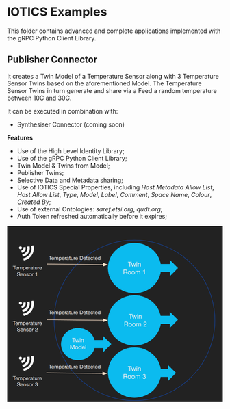 # IOTICS Examples

This folder contains advanced and complete applications implemented with the gRPC Python Client Library.

## Publisher Connector

It creates a Twin Model of a Temperature Sensor along with 3 Temperature Sensor Twins based on the aforementioned Model. The Temperature Sensor Twins in turn generate and share via a Feed a random temperature between 10C and 30C.

It can be executed in combination with:

-   Synthesiser Connector (coming soon)

__Features__

-   Use of the High Level Identity Library;
-   Use of the gRPC Python Client Library;
-   Twin Model & Twins from Model;
-   Publisher Twins;
-   Selective Data and Metadata sharing;
-   Use of IOTICS Special Properties, including *Host Metadata Allow List*, *Host Allow List*, *Type*, *Model*, *Label*, *Comment*, *Space Name*, *Colour*, *Created By*;
-   Use of external Ontologies: *saref.etsi.org*, *qudt.org*;
-   Auth Token refreshed automatically before it expires;

![Publisher Connector](./img/publisher_connector.png)
